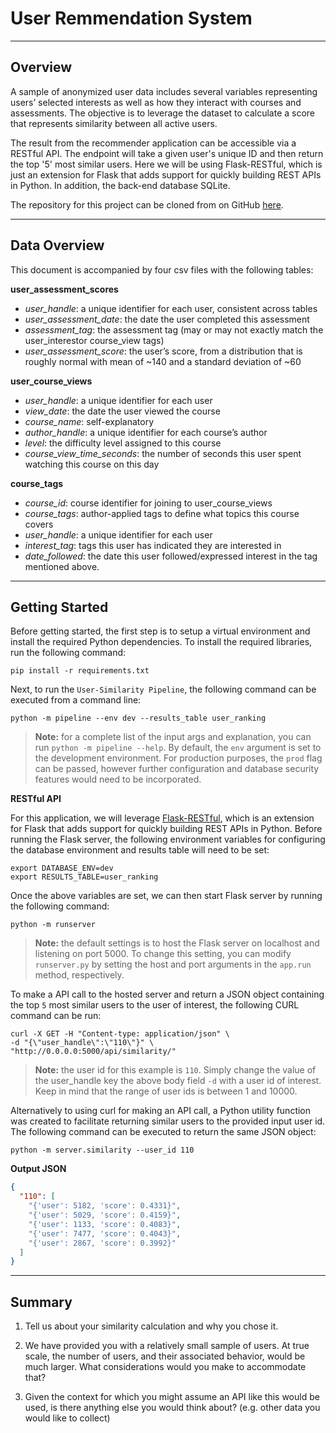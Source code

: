 # User Remmendation System
___________

## Overview 
A sample of anonymized user data includes several variables representing users’
selected interests as well as how they interact with courses and assessments.
The objective is to leverage the dataset to calculate a score that represents
similarity between all active users. 

The result from the recommender application can be accessible via a RESTful
API. The endpoint will take a given user's unique ID and then return the top
'5' most similar users. Here we will be using Flask-RESTful, which is just an
extension for Flask that adds support for quickly building REST APIs in Python.
In addition, the back-end database SQLite.

The repository for this project can be cloned from on GitHub
[here](https://github.com/Tsmith5151/user-recommender).

_______
## Data Overview
This document is accompanied by four csv files with the following tables:

**user_assessment_scores**

- *user_handle*: a unique identifier for each user, consistent across tables 
- *user_assessment_date*: the date the user completed this assessment
- *assessment_tag*: the assessment tag (may or may not exactly match the
user_interestor course_view tags)
- *user_assessment_score*: the user’s score, from a distribution that is
roughly normal with mean of ~140 and a standard deviation of ~60

**user_course_views**

- *user_handle*: a unique identifier for each user 
- *view_date*: the date the user viewed the course
- *course_name*: self-explanatory
- *author_handle*: a unique identifier for each course’s author
- *level*: the difficulty level assigned to this course
- *course_view_time_seconds*: the number of seconds this user spent watching
 this course on this day

**course_tags**

- *course_id*: course identifier for joining to user_course_views
- *course_tags*: author-applied tags to define what topics this course covers
- *user_handle*: a unique identifier for each user
- *interest_tag*: tags this user has indicated they are interested in 
- *date_followed*: the date this user followed/expressed interest in the tag
mentioned above.

______
## Getting Started

Before getting started, the first step is to setup a virtual environment and
install the required Python dependencies. To install the required libraries,
run the following command:

```
pip install -r requirements.txt
```

Next, to run the `User-Similarity Pipeline`, the following command can be
executed from a command line:

```
python -m pipeline --env dev --results_table user_ranking
```

>**Note:** for a complete list of the input args and explanation, you can run
`python -m pipeline --help`. By default, the `env` argument is set to the
development environment. For production purposes, the `prod` flag can be
passed, however further configuration and database security features would need
to be incorporated. 

**RESTful API**

 For this application, we will leverage
 [Flask-RESTful](https://flask-restful.readthedocs.io/en/latest/), which is an
 extension for Flask that adds support for quickly building REST APIs in
 Python. Before running the Flask server, the following environment variables
 for configuring the database environment and results table will need to be set:
 
```
export DATABASE_ENV=dev
export RESULTS_TABLE=user_ranking
```

Once the above variables are set, we can then start Flask server by running the
following command: 

```
python -m runserver
```

>**Note:** the default settings is to host the Flask server on localhost and
listening on port 5000. To change this setting, you can modify `runserver.py`
by setting the host and port arguments in the `app.run` method, respectively. 

To make a API call to the hosted server and return a JSON object containing the
top `5` most similar users to the user of interest, the following CURL command
can be run:

```
curl -X GET -H "Content-type: application/json" \ 
-d "{\"user_handle\":\"110\"}" \
"http://0.0.0.0:5000/api/similarity/"
```

>**Note:** the user id for this example is `110`. Simply change the value of the 
user_handle key the above body field `-d` with a user id of interest. Keep in mind 
that the range of user ids is between 1 and 10000. 

Alternatively to using curl for making an API call, a Python utility function
was created to facilitate returning similar users to the provided input user id.
The following command can be executed to return the same JSON object: 

```
python -m server.similarity --user_id 110
```

**Output JSON**

```json
{
  "110": [
    "{'user': 5182, 'score': 0.4331}", 
    "{'user': 5029, 'score': 0.4159}", 
    "{'user': 1133, 'score': 0.4083}", 
    "{'user': 7477, 'score': 0.4043}", 
    "{'user': 2867, 'score': 0.3992}"
  ]
}
```

______
## Summary

1. Tell us about your similarity calculation and why you chose it.

2. We have provided you with a relatively small sample of users. At true scale,
   the number of users, and their associated behavior, would be much larger.
   What considerations would you make to accommodate that?

3. Given the context for which you might assume an API like this would be used,
   is there anything else you would think about? (e.g. other data you would
   like to collect)

